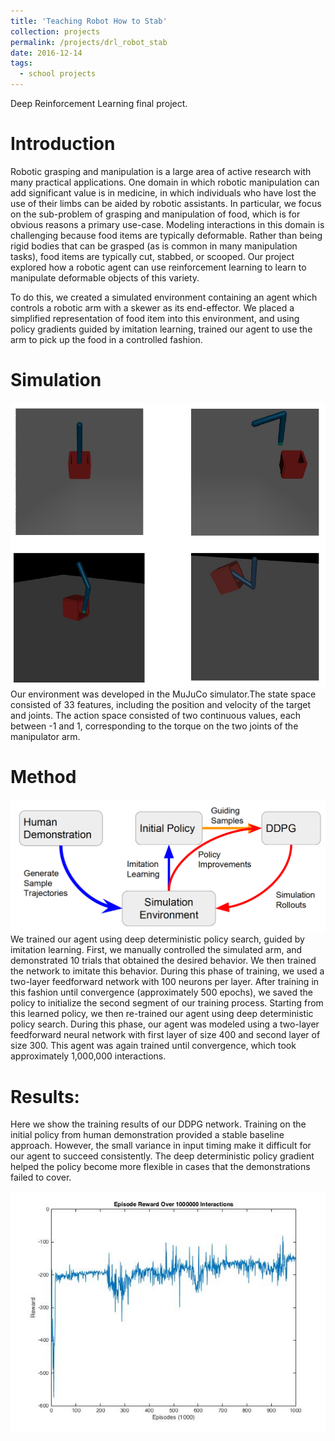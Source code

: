 ```yaml
---
title: 'Teaching Robot How to Stab'
collection: projects
permalink: /projects/drl_robot_stab
date: 2016-12-14
tags:
  - school projects
---
```


Deep Reinforcement Learning final project.

Introduction
======

Robotic grasping and manipulation is a large area of active research with
many practical applications. One domain in which robotic manipulation
can add significant value is in medicine, in which individuals who have lost
the use of their limbs can be aided by robotic assistants. In particular, we
focus on the sub-problem of grasping and manipulation of food, which is
for obvious reasons a primary use-case. Modeling interactions in this
domain is challenging because food items are typically deformable. Rather
than being rigid bodies that can be grasped (as is common in many
manipulation tasks), food items are typically cut, stabbed, or scooped. Our
project explored how a robotic agent can use reinforcement learning to
learn to manipulate deformable objects of this variety.

To do this, we created a simulated environment containing an agent which
controls a robotic arm with a skewer as its end-effector. We placed a
simplified representation of food item into this environment, and using
policy gradients guided by imitation learning, trained our agent to use the
arm to pick up the food in a controlled fashion.

Simulation
======
![Method](/images/drl_robot/simulation.png)
Our environment was developed in the MuJuCo
simulator.The state space consisted of 33
features, including the position and velocity of
the target and joints. The action space consisted
of two continuous values, each between -1 and 1,
corresponding to the torque on the two joints of
the manipulator arm.

Method
======
![Method](/images/drl_robot/method.png)
We trained our agent using deep deterministic policy search, guided by
imitation learning. First, we manually controlled the simulated arm, and
demonstrated 10 trials that obtained the desired behavior. We then trained
the network to imitate this behavior. During this phase of training, we used
a two-layer feedforward network with 100 neurons per layer. After training
in this fashion until convergence (approximately 500 epochs), we saved
the policy to initialize the second segment of our training process.
Starting from this learned policy, we then re-trained our agent using deep
deterministic policy search. During this phase, our agent was modeled
using a two-layer feedforward neural network with first layer of size 400
and second layer of size 300. This agent was again trained until
convergence, which took approximately 1,000,000 interactions.

Results:
======
Here we show the training results of our DDPG network. 
Training on the initial policy from human demonstration
provided a stable baseline approach. However, the small
variance in input timing make it difficult for our agent to
succeed consistently. The deep deterministic policy gradient
helped the policy become more flexible in cases that the
demonstrations failed to cover.

![Performance Result](/images/drl_robot/presentation_plot.jpg)
